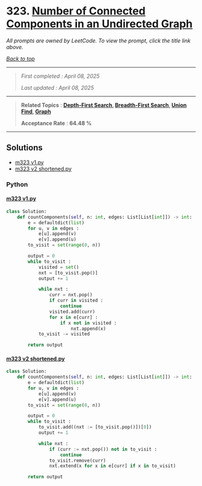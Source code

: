 # 323. [Number of Connected Components in an Undirected Graph](<https://leetcode.com/problems/number-of-connected-components-in-an-undirected-graph>)

*All prompts are owned by LeetCode. To view the prompt, click the title link above.*

*[Back to top](<../README.md>)*

------

> *First completed : April 08, 2025*
>
> *Last updated : April 08, 2025*

------

> **Related Topics** : **[Depth-First Search](<by_topic/Depth-First Search.md>), [Breadth-First Search](<by_topic/Breadth-First Search.md>), [Union Find](<by_topic/Union Find.md>), [Graph](<by_topic/Graph.md>)**
>
> **Acceptance Rate** : **64.48 %**

------

## Solutions

- [m323 v1.py](<../my-submissions/m323 v1.py>)
- [m323 v2 shortened.py](<../my-submissions/m323 v2 shortened.py>)
### Python
#### [m323 v1.py](<../my-submissions/m323 v1.py>)
```Python
class Solution:
    def countComponents(self, n: int, edges: List[List[int]]) -> int:
        e = defaultdict(list)
        for u, v in edges :
            e[u].append(v)
            e[v].append(u)
        to_visit = set(range(0, n))

        output = 0
        while to_visit :
            visited = set()
            nxt = [to_visit.pop()]
            output += 1

            while nxt :
                curr = nxt.pop()
                if curr in visited :
                    continue
                visited.add(curr)
                for x in e[curr] :
                    if x not in visited :
                        nxt.append(x)
            to_visit -= visited

        return output
```

#### [m323 v2 shortened.py](<../my-submissions/m323 v2 shortened.py>)
```Python
class Solution:
    def countComponents(self, n: int, edges: List[List[int]]) -> int:
        e = defaultdict(list)
        for u, v in edges :
            e[u].append(v)
            e[v].append(u)
        to_visit = set(range(0, n))

        output = 0
        while to_visit :
            to_visit.add((nxt := [to_visit.pop()])[0])
            output += 1

            while nxt :
                if (curr := nxt.pop()) not in to_visit :
                    continue
                to_visit.remove(curr)
                nxt.extend(x for x in e[curr] if x in to_visit)

        return output
```

